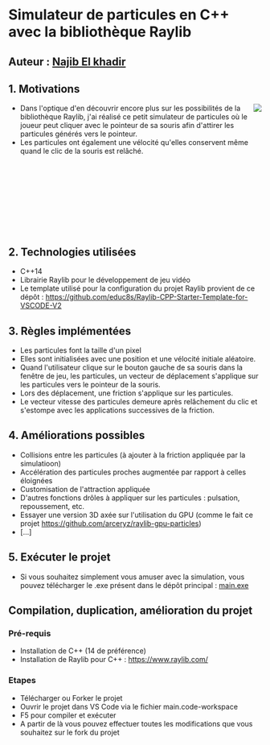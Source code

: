 # Simulateur de particules en C++ avec la bibliothèque Raylib

## Auteur : [Najib El khadir](https://github.com/NajibXY)

## 1. Motivations

<img align="right" src="https://github.com/NajibXY/Particle-Gaggle-using-CPP-and-Raylib/blob/master/assets/particles.gif">

- Dans l'optique d'en découvrir encore plus sur les possibilités de la bibliothèque Raylib, j'ai réalisé ce petit simulateur de particules où le joueur peut cliquer avec le pointeur de sa souris afin d'attirer les particules générés vers le pointeur.
- Les particules ont également une vélocité qu'elles conservent même quand le clic de la souris est relâché.

</br> </br></br> </br></br> </br> </br> </br>
## 2. Technologies utilisées

- C++14
- Librairie Raylib pour le développement de jeu vidéo
- Le template utilisé pour la configuration du projet Raylib provient de ce dépôt : https://github.com/educ8s/Raylib-CPP-Starter-Template-for-VSCODE-V2

## 3. Règles implémentées

- Les particules font la taille d'un pixel
- Elles sont initialisées avec une position et une vélocité initiale aléatoire.
- Quand l'utilisateur clique sur le bouton gauche de sa souris dans la fenêtre de jeu, les particules, un vecteur de déplacement s'applique sur les particules vers le pointeur de la souris.
- Lors des déplacement, une friction s'applique sur les particules.
- Le vecteur vitesse des particules demeure après relâchement du clic et s'estompe avec les applications successives de la friction.
  
## 4. Améliorations possibles

- Collisions entre les particules (à ajouter à la friction appliquée par la simulatioon)
- Accélération des particules proches augmentée par rapport à celles éloignées
- Customisation de l'attraction appliquée
- D'autres fonctions drôles à appliquer sur les particules : pulsation, repoussement, etc.
- Essayer une version 3D axée sur l'utilisation du GPU (comme le fait ce projet https://github.com/arceryz/raylib-gpu-particles)
- [...]   
  
## 5. Exécuter le projet

- Si vous souhaitez simplement vous amuser avec la simulation, vous pouvez télécharger le .exe présent dans le dépôt principal : [main.exe](https://github.com/NajibXY/Particle-Gaggle-using-CPP-and-Raylib/blob/master/main.exe)

## Compilation, duplication, amélioration du projet

### Pré-requis 

- Installation de C++ (14 de préférence)
- Installation de Raylib pour C++ : https://www.raylib.com/

### Etapes

- Télécharger ou Forker le projet
- Ouvrir le projet dans VS Code via le fichier main.code-workspace
- F5 pour compiler et exécuter
- A partir de là vous pouvez effectuer toutes les modifications que vous souhaitez sur le fork du projet
